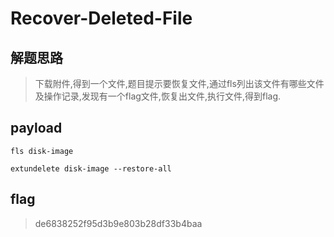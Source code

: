 # Recover-Deleted-File

## 解题思路

> 下载附件,得到一个文件,题目提示要恢复文件,通过fls列出该文件有哪些文件及操作记录,发现有一个flag文件,恢复出文件,执行文件,得到flag.

## payload

```
fls disk-image

extundelete disk-image --restore-all
```

## flag

> de6838252f95d3b9e803b28df33b4baa
